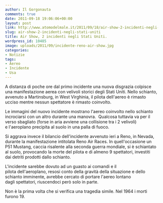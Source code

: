 ```yaml
---
author: Il Gorgonauta
comments: true
date: 2011-09-18 19:06:06+00:00
layout: post
link: http://www.atomodelmale.it/2011/09/18/air-show-2-incidenti-negli-stati-uniti/
slug: air-show-2-incidenti-negli-stati-uniti
title: Air Show, 2 incidenti negli Stati Uniti.
wordpress_id: 10485
image: uploads/2011/09/incidente-reno-air-show.jpg
categories:
- Notizie
tags:
- Aereo
- Incidente
- Usa
---
```



A distanza di poche ore dal primo incidente una nuova disgrazia colpisce una manifestazione aerea con velivoli storici degli Stati Uniti. Nello schianto, avvenuto a Martinsburg, in West Virghinia, il pilota dell'aereo è rimasto ucciso mentre nessun spettatore è rimasto coinvolto.

Le immagini del nuovo incidente mostrano l'aereo coinvolto nello schianto incrociarsi con un altro durante una manovra.  Qualcosa tuttavia va per il verso sbagliato (forse in aria avviene una collisione tra i 2 velivoli) e l'aeroplano precipita al suolo in una palla di fuoco.

Si aggrava invece il bilancio dell'incidente avvenuto ieri a Reno, in Nevada, durante la manifestazione intitolata Reno Air Races. In quell'occasione un P51 Mustang, caccia risalente alla seconda guerra mondiale, si è schiantato al suolo, provocando la morte del pilota e di almeno 9 spettatori, investiti dai detriti prodotti dallo schianto.

L'incidente sarebbe dovuto ad un guasto ai comandi e il pilota dell'aeroplano, resosi conto della gravità della situazione e dello schianto imminente, avrebbe cercato di portare l'aereo lontano dagli spettatori, riuscendoci però solo in parte.

Non è la prima volta che si verifica una tragedia simile. Nel 1964 i morti furono 19.
